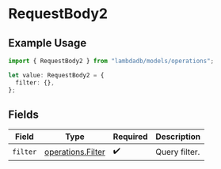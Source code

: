 # RequestBody2

## Example Usage

```typescript
import { RequestBody2 } from "lambdadb/models/operations";

let value: RequestBody2 = {
  filter: {},
};
```

## Fields

| Field                                                  | Type                                                   | Required                                               | Description                                            |
| ------------------------------------------------------ | ------------------------------------------------------ | ------------------------------------------------------ | ------------------------------------------------------ |
| `filter`                                               | [operations.Filter](../../models/operations/filter.md) | :heavy_check_mark:                                     | Query filter.                                          |